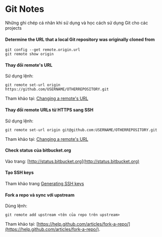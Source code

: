 # Git Notes
Những ghi chép cá nhân khi sử dụng và học cách sử dụng Git cho các projects

#### Determine the URL that a local Git repository was originally cloned from

```
git config --get remote.origin.url
git remote show origin
```

#### Thay đổi remote's URL
Sử dụng lệnh:

    git remote set-url origin https://github.com/USERNAME/OTHERREPOSITORY.git

Tham khảo tại: [Changing a remote's URL](https://help.github.com/articles/changing-a-remote-s-url/)

#### Thay đổi remote URLs từ HTTPS sang SSH
Sử dụng lệnh:

    git remote set-url origin git@github.com:USERNAME/OTHERREPOSITORY.git

Tham khảo tại: [Changing a remote's URL](https://help.github.com/articles/changing-a-remote-s-url/)

#### Check status của bitbucket.org
Vào trang: [http://status.bitbucket.org](http://status.bitbucket.org)

#### Tạo SSH keys
Tham khảo trang [Generating SSH keys](https://help.github.com/articles/generating-ssh-keys/)

#### Fork a repo và sync với upstream
Dùng lệnh:

    git remote add upstream <tên của repo trên upstream>

Tham khảo tại: [https://help.github.com/articles/fork-a-repo/](https://help.github.com/articles/fork-a-repo/).







